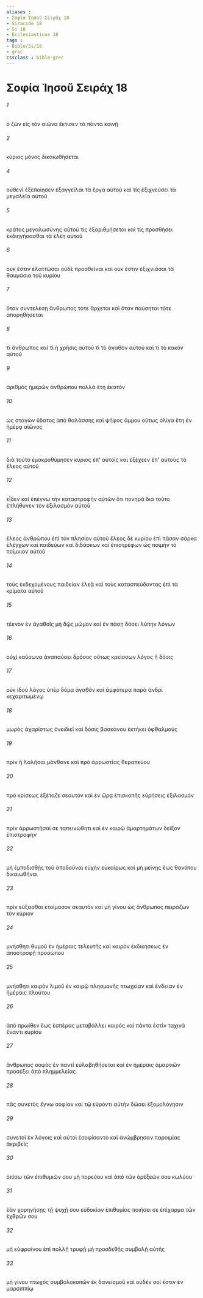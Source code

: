 ```yaml
---
aliases : 
- Σοφία Ἰησοῦ Σειράχ 18
- Siracide 18
- Si 18
- Ecclesiasticus 18
tags : 
- Bible/Si/18
- grec
cssclass : bible-grec
---
```


# Σοφία Ἰησοῦ Σειράχ 18

###### 1
ὁ ζῶν εἰς τὸν αἰῶνα ἔκτισεν τὰ πάντα κοινῇ
###### 2
κύριος μόνος δικαιωθήσεται
###### 4
οὐθενὶ ἐξεποίησεν ἐξαγγεῖλαι τὰ ἔργα αὐτοῦ καὶ τίς ἐξιχνεύσει τὰ μεγαλεῖα αὐτοῦ
###### 5
κράτος μεγαλωσύνης αὐτοῦ τίς ἐξαριθμήσεται καὶ τίς προσθήσει ἐκδιηγήσασθαι τὰ ἐλέη αὐτοῦ
###### 6
οὐκ ἔστιν ἐλαττῶσαι οὐδὲ προσθεῖναι καὶ οὐκ ἔστιν ἐξιχνιάσαι τὰ θαυμάσια τοῦ κυρίου
###### 7
ὅταν συντελέσῃ ἄνθρωπος τότε ἄρχεται καὶ ὅταν παύσηται τότε ἀπορηθήσεται
###### 8
τί ἄνθρωπος καὶ τί ἡ χρῆσις αὐτοῦ τί τὸ ἀγαθὸν αὐτοῦ καὶ τί τὸ κακὸν αὐτοῦ
###### 9
ἀριθμὸς ἡμερῶν ἀνθρώπου πολλὰ ἔτη ἑκατόν
###### 10
ὡς σταγὼν ὕδατος ἀπὸ θαλάσσης καὶ ψῆφος ἄμμου οὕτως ὀλίγα ἔτη ἐν ἡμέρᾳ αἰῶνος
###### 11
διὰ τοῦτο ἐμακροθύμησεν κύριος ἐπ' αὐτοῖς καὶ ἐξέχεεν ἐπ' αὐτοὺς τὸ ἔλεος αὐτοῦ
###### 12
εἶδεν καὶ ἐπέγνω τὴν καταστροφὴν αὐτῶν ὅτι πονηρά διὰ τοῦτο ἐπλήθυνεν τὸν ἐξιλασμὸν αὐτοῦ
###### 13
ἔλεος ἀνθρώπου ἐπὶ τὸν πλησίον αὐτοῦ ἔλεος δὲ κυρίου ἐπὶ πᾶσαν σάρκα ἐλέγχων καὶ παιδεύων καὶ διδάσκων καὶ ἐπιστρέφων ὡς ποιμὴν τὸ ποίμνιον αὐτοῦ
###### 14
τοὺς ἐκδεχομένους παιδείαν ἐλεᾷ καὶ τοὺς κατασπεύδοντας ἐπὶ τὰ κρίματα αὐτοῦ
###### 15
τέκνον ἐν ἀγαθοῖς μὴ δῷς μῶμον καὶ ἐν πάσῃ δόσει λύπην λόγων
###### 16
οὐχὶ καύσωνα ἀναπαύσει δρόσος οὕτως κρείσσων λόγος ἢ δόσις
###### 17
οὐκ ἰδοὺ λόγος ὑπὲρ δόμα ἀγαθόν καὶ ἀμφότερα παρὰ ἀνδρὶ κεχαριτωμένῳ
###### 18
μωρὸς ἀχαρίστως ὀνειδιεῖ καὶ δόσις βασκάνου ἐκτήκει ὀφθαλμούς
###### 19
πρὶν ἢ λαλῆσαι μάνθανε καὶ πρὸ ἀρρωστίας θεραπεύου
###### 20
πρὸ κρίσεως ἐξέταζε σεαυτόν καὶ ἐν ὥρᾳ ἐπισκοπῆς εὑρήσεις ἐξιλασμόν
###### 21
πρὶν ἀρρωστῆσαί σε ταπεινώθητι καὶ ἐν καιρῷ ἁμαρτημάτων δεῖξον ἐπιστροφήν
###### 22
μὴ ἐμποδισθῇς τοῦ ἀποδοῦναι εὐχὴν εὐκαίρως καὶ μὴ μείνῃς ἕως θανάτου δικαιωθῆναι
###### 23
πρὶν εὔξασθαι ἑτοίμασον σεαυτὸν καὶ μὴ γίνου ὡς ἄνθρωπος πειράζων τὸν κύριον
###### 24
μνήσθητι θυμοῦ ἐν ἡμέραις τελευτῆς καὶ καιρὸν ἐκδικήσεως ἐν ἀποστροφῇ προσώπου
###### 25
μνήσθητι καιρὸν λιμοῦ ἐν καιρῷ πλησμονῆς πτωχείαν καὶ ἔνδειαν ἐν ἡμέραις πλούτου
###### 26
ἀπὸ πρωίθεν ἕως ἑσπέρας μεταβάλλει καιρός καὶ πάντα ἐστὶν ταχινὰ ἔναντι κυρίου
###### 27
ἄνθρωπος σοφὸς ἐν παντὶ εὐλαβηθήσεται καὶ ἐν ἡμέραις ἁμαρτιῶν προσέξει ἀπὸ πλημμελείας
###### 28
πᾶς συνετὸς ἔγνω σοφίαν καὶ τῷ εὑρόντι αὐτὴν δώσει ἐξομολόγησιν
###### 29
συνετοὶ ἐν λόγοις καὶ αὐτοὶ ἐσοφίσαντο καὶ ἀνώμβρησαν παροιμίας ἀκριβεῖς
###### 30
ὀπίσω τῶν ἐπιθυμιῶν σου μὴ πορεύου καὶ ἀπὸ τῶν ὀρέξεών σου κωλύου
###### 31
ἐὰν χορηγήσῃς τῇ ψυχῇ σου εὐδοκίαν ἐπιθυμίας ποιήσει σε ἐπίχαρμα τῶν ἐχθρῶν σου
###### 32
μὴ εὐφραίνου ἐπὶ πολλῇ τρυφῇ μὴ προσδεθῇς συμβολῇ αὐτῆς
###### 33
μὴ γίνου πτωχὸς συμβολοκοπῶν ἐκ δανεισμοῦ καὶ οὐδέν σοί ἐστιν ἐν μαρσιππίῳ
